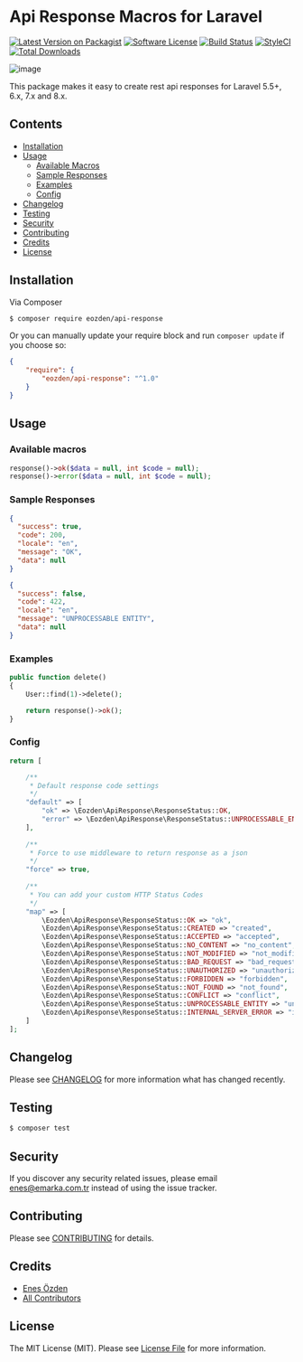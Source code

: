 # Api Response Macros for Laravel

[![Latest Version on Packagist](https://img.shields.io/packagist/v/eozden/api-response.svg?style=flat-square)](https://packagist.org/packages/eozden/api-response)
[![Software License](https://img.shields.io/badge/license-MIT-brightgreen.svg?style=flat-square)](LICENSE.md)
[![Build Status](https://travis-ci.com/eozden/api-response.svg?branch=master)](https://travis-ci.com/eozden/api-response)
[![StyleCI](https://github.styleci.io/repos/310403798/shield?branch=master)](https://github.styleci.io/repos/310403798?branch=master)
[![Total Downloads](https://img.shields.io/packagist/dt/eozden/api-response.svg?style=flat-square)](https://packagist.org/packages/eozden/api-response)

![image](https://banners.beyondco.de/API%20Response.png?theme=light&packageName=eozden%2Fapi-response&pattern=aztec&style=style_1&description=Easily+create+rest+api+responses&md=1&showWatermark=1&fontSize=100px&images=briefcase&widths=200&heights=200)

This package makes it easy to create rest api responses for Laravel 5.5+, 6.x, 7.x and 8.x.

## Contents

- [Installation](#installation)
- [Usage](#usage)
    - [Available Macros](#available_macros)
    - [Sample Responses](#sample_responses)
    - [Examples](#examples)
    - [Config](#config)
- [Changelog](#changelog)
- [Testing](#testing)
- [Security](#security)
- [Contributing](#contributing)
- [Credits](#credits)
- [License](#license)


## Installation
Via Composer
```bash
$ composer require eozden/api-response
```
Or you can manually update your require block and run `composer update` if you choose so:
```json
{
    "require": {
        "eozden/api-response": "^1.0"
    }
}
```

## Usage

### Available macros

```php
response()->ok($data = null, int $code = null);
response()->error($data = null, int $code = null);
```

### Sample Responses

```json
{
  "success": true,
  "code": 200,
  "locale": "en",
  "message": "OK",
  "data": null
}
```

```json
{
  "success": false,
  "code": 422,
  "locale": "en",
  "message": "UNPROCESSABLE ENTITY",
  "data": null
}
```

### Examples

```php
public function delete()
{
    User::find(1)->delete();

    return response()->ok();
}
```

### Config

```php
return [

    /**
     * Default response code settings
     */ 
    "default" => [
        "ok" => \Eozden\ApiResponse\ResponseStatus::OK,
        "error" => \Eozden\ApiResponse\ResponseStatus::UNPROCESSABLE_ENTITY,
    ],
    
    /**
     * Force to use middleware to return response as a json
     */ 
    "force" => true,
    
    /**
     * You can add your custom HTTP Status Codes
     */ 
    "map" => [
        \Eozden\ApiResponse\ResponseStatus::OK => "ok",
        \Eozden\ApiResponse\ResponseStatus::CREATED => "created",
        \Eozden\ApiResponse\ResponseStatus::ACCEPTED => "accepted",
        \Eozden\ApiResponse\ResponseStatus::NO_CONTENT => "no_content",
        \Eozden\ApiResponse\ResponseStatus::NOT_MODIFIED => "not_modified",
        \Eozden\ApiResponse\ResponseStatus::BAD_REQUEST => "bad_request",
        \Eozden\ApiResponse\ResponseStatus::UNAUTHORIZED => "unauthorized",
        \Eozden\ApiResponse\ResponseStatus::FORBIDDEN => "forbidden",
        \Eozden\ApiResponse\ResponseStatus::NOT_FOUND => "not_found",
        \Eozden\ApiResponse\ResponseStatus::CONFLICT => "conflict",
        \Eozden\ApiResponse\ResponseStatus::UNPROCESSABLE_ENTITY => "unprocessable_entity",
        \Eozden\ApiResponse\ResponseStatus::INTERNAL_SERVER_ERROR => "internal_server_error"
    ]
];
```

## Changelog

Please see [CHANGELOG](CHANGELOG.md) for more information what has changed recently.

## Testing

``` bash
$ composer test
```

## Security

If you discover any security related issues, please email enes@emarka.com.tr instead of using the issue tracker.

## Contributing

Please see [CONTRIBUTING](CONTRIBUTING.md) for details.

## Credits

- [Enes Özden](https://twitter.com/ensozden)
- [All Contributors](../../contributors)

## License

The MIT License (MIT). Please see [License File](LICENSE.md) for more information.
